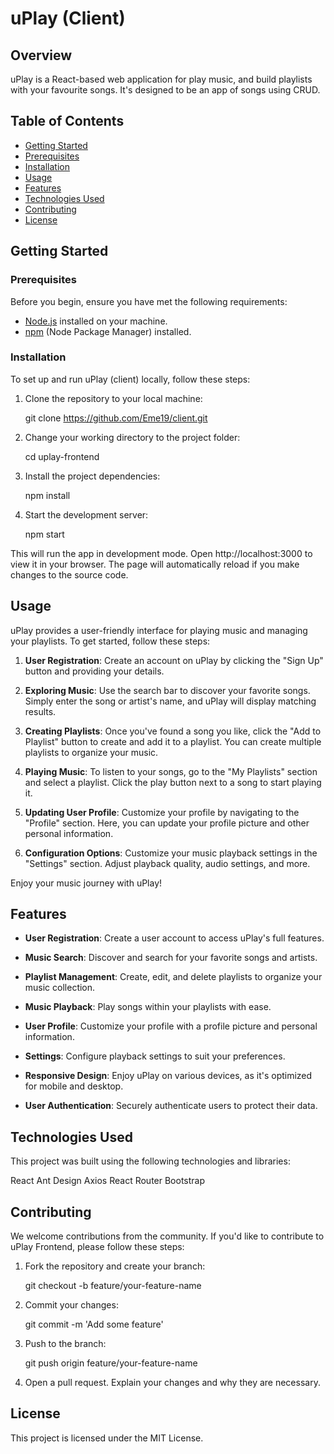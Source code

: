 # uPlay (Client)

## Overview

uPlay is a React-based web application for play music, and build playlists with your favourite songs. It's designed to be an app of songs using CRUD.

## Table of Contents

- [Getting Started](#getting-started)
- [Prerequisites](#prerequisites)
- [Installation](#installation)
- [Usage](#usage)
- [Features](#features)
- [Technologies Used](#technologies-used)
- [Contributing](#contributing)
- [License](#license)

## Getting Started

### Prerequisites

Before you begin, ensure you have met the following requirements:

- [Node.js](https://nodejs.org/) installed on your machine.
- [npm](https://www.npmjs.com/) (Node Package Manager) installed.

### Installation

To set up and run uPlay (client) locally, follow these steps:

1. Clone the repository to your local machine:

   git clone https://github.com/Eme19/client.git

2. Change your working directory to the project folder:

    cd uplay-frontend

3. Install the project dependencies:

    npm install

4. Start the development server:

    npm start

This will run the app in development mode. Open http://localhost:3000 to view it in your browser. The page will automatically reload if you make changes to the source code.

## Usage

uPlay provides a user-friendly interface for playing music and managing your playlists. To get started, follow these steps:

1. **User Registration**: Create an account on uPlay by clicking the "Sign Up" button and providing your details.

2. **Exploring Music**: Use the search bar to discover your favorite songs. Simply enter the song or artist's name, and uPlay will display matching results.

3. **Creating Playlists**: Once you've found a song you like, click the "Add to Playlist" button to create and add it to a playlist. You can create multiple playlists to organize your music.

4. **Playing Music**: To listen to your songs, go to the "My Playlists" section and select a playlist. Click the play button next to a song to start playing it.

5. **Updating User Profile**: Customize your profile by navigating to the "Profile" section. Here, you can update your profile picture and other personal information.

6. **Configuration Options**: Customize your music playback settings in the "Settings" section. Adjust playback quality, audio settings, and more.

Enjoy your music journey with uPlay!

## Features

- **User Registration**: Create a user account to access uPlay's full features.

- **Music Search**: Discover and search for your favorite songs and artists.

- **Playlist Management**: Create, edit, and delete playlists to organize your music collection.

- **Music Playback**: Play songs within your playlists with ease.

- **User Profile**: Customize your profile with a profile picture and personal information.

- **Settings**: Configure playback settings to suit your preferences.

- **Responsive Design**: Enjoy uPlay on various devices, as it's optimized for mobile and desktop.

- **User Authentication**: Securely authenticate users to protect their data.

## Technologies Used

This project was built using the following technologies and libraries:

React
Ant Design
Axios
React Router
Bootstrap

## Contributing

We welcome contributions from the community. If you'd like to contribute to uPlay Frontend, please follow these steps:

1. Fork the repository and create your branch:

    git checkout -b feature/your-feature-name

2. Commit your changes:

    git commit -m 'Add some feature'

3. Push to the branch:

    git push origin feature/your-feature-name

4. Open a pull request. Explain your changes and why they are necessary.

## License

This project is licensed under the MIT License.